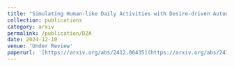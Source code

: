 ```yaml
---
title: "Simulating Human-like Daily Activities with Desire-driven Autonomy"
collection: publications
category: arxiv
permalink: /publication/D2A
date: 2024-12-10
venue: 'Under Review'
paperurl: '[https://arxiv.org/abs/2412.06435](https://arxiv.org/abs/2412.06435)'
---
```


